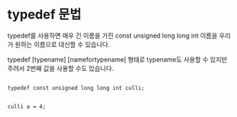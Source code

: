 # typedef 문법

typedef를 사용하면 매우 긴 이름을 가진 const unsigned long long int 이름을 우리가 원하는 이름으로 대신할 수 있습니다.

typedef [typename] [namefortypename] 형태로 typename도 사용할 수 있지만 주려서 2번째 값을 사용할 수도 있습니다.

<code>
typedef const unsigned long long int culli;

culli a = 4;
</code>
